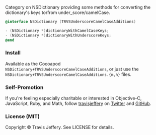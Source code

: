Category on NSDictionary providing some methods for converting the dictionary's keys to/from under_score/camelCase.

``` objective-c
@interface NSDictionary (TRVSUnderscoreCamelCaseAdditions)

- (NSDictionary *)dictionaryWithCamelCaseKeys;
- (NSDictionary *)dictionaryWithUnderscoreKeys;
@end
```

### Install

Available as the Cocoapod `NSDictionary+TRVSUnderscoreCamelCaseAdditions`, or just use the `NSDictionary+TRVSUnderscoreCamelCaseAdditions.{m,h}` files.

### Self-Promotion

If you're feeling especially charitable or interested in Objective-C, JavaScript, Ruby, and Math, follow [travisjeffery](http://travisjeffery.com) on [Twitter](http://twitter.com/travisjeffery) and [GitHub](http://github.com/travisjeffery).

### License (MIT)

Copyright © Travis Jeffery. See LICENSE for details.
